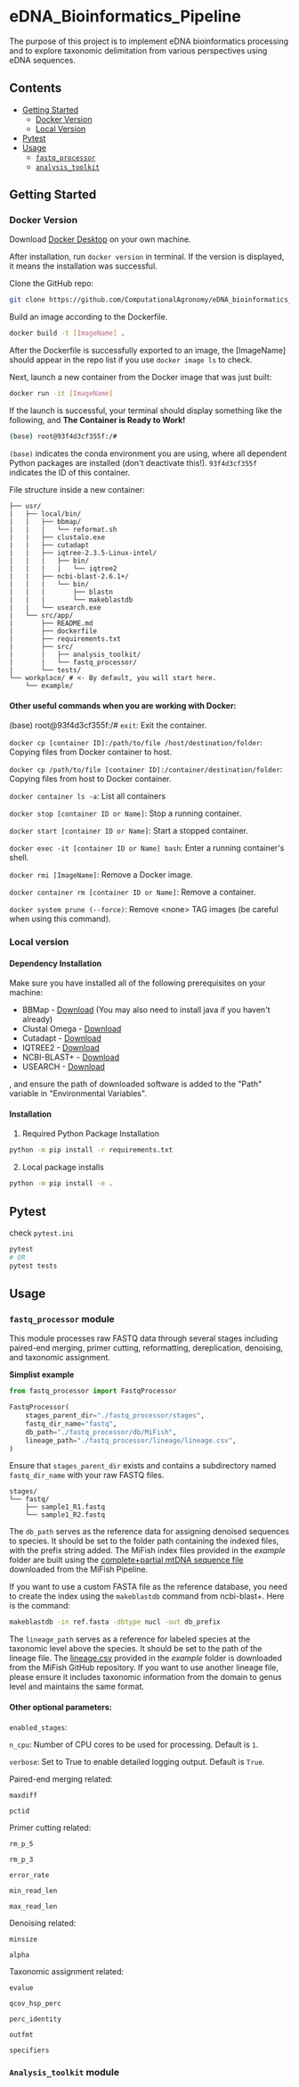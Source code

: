 # eDNA_Bioinformatics_Pipeline
The purpose of this project is to implement eDNA bioinformatics processing and to explore taxonomic delimitation from various perspectives using eDNA sequences.

## Contents

- [Getting Started](#getting-started)
  - [Docker Version](#docker-version)
  - [Local Version](#local-version)
- [Pytest](#pytest)
- [Usage](#usage)
  - [`fastq_processor`](#fastq_processor-module)
  - [`analysis_toolkit`](#analysis_toolkit-module)

## Getting Started

### Docker Version

Download [Docker Desktop](https://docs.docker.com/get-docker/) on your own machine.

After installation, run `docker version` in terminal. If the version is displayed, it means the installation was successful.

Clone the GitHub repo:
```sh
git clone https://github.com/ComputationalAgronomy/eDNA_bioinformatics_pipeline.git
```

Build an image according to the Dockerfile.
```sh
docker build -t [ImageName] .
```

After the Dockerfile is successfully exported to an image, the [ImageName] should appear in the repo list if you use `docker image ls` to check.

Next, launch a new container from the Docker image that was just built:
```sh
docker run -it [ImageName]
```

If the launch is successful, your terminal should display something like the following, and **The Container is Ready to Work!**
```sh
(base) root@93f4d3cf355f:/#
```
`(base)` indicates the conda environment you are using, where all dependent Python packages are installed (don't deactivate this!). `93f4d3cf355f` indicates the ID of this container.

File structure inside a new container:
```
├── usr/
|   ├── local/bin/
|   |   ├── bbmap/
|   |   |   └── reformat.sh
|   |   ├── clustalo.exe
|   |   ├── cutadapt
|   |   ├── iqtree-2.3.5-Linux-intel/
|   |   |   ├── bin/
|   |   |   |   └── iqtree2
|   |   ├── ncbi-blast-2.6.1+/
|   |   |   └── bin/
|   |   |       ├── blastn
|   |   |       └── makeblastdb
|   |   └── usearch.exe
|   └── src/app/
|       ├── README.md
|       ├── dockerfile
|       ├── requirements.txt
|       ├── src/
|       |   ├── analysis_toolkit/
|       |   └── fastq_processor/
|       └── tests/
└── workplace/ # <- By default, you will start here.
    └── example/ 
```

#### Other useful commands when you are working with Docker:

(base) root@93f4d3cf355f:/# `exit`: Exit the container.

`docker cp [container ID]:/path/to/file /host/destination/folder`: Copying files from Docker container to host.

`docker cp /path/to/file [container ID]:/container/destination/folder`: Copying files from host to Docker container.

`docker container ls -a`: List all containers

`docker stop [container ID or Name]`: Stop a running container.

`docker start [container ID or Name]`: Start a stopped container.

`docker exec -it [container ID or Name] bash`: Enter a running container's shell.

`docker rmi [ImageName]`: Remove a Docker image.

`docker container rm [container ID or Name]`: Remove a container.

`docker system prune (--force)`: Remove \<none> TAG images (be careful when using this command).

### Local version

#### Dependency Installation

Make sure you have installed all of the following prerequisites on your machine:
* BBMap - [Download](https://sourceforge.net/projects/bbmap/) (You may also need to install java if you haven't already)
* Clustal Omega - [Download](http://www.clustal.org/omega/)
* Cutadapt - [Download](https://cutadapt.readthedocs.io/en/stable/installation.html)
* IQTREE2 - [Download](http://www.iqtree.org/)
* NCBI-BLAST+ - [Download](https://ftp.ncbi.nlm.nih.gov/blast/executables/blast+/LATEST/)
* USEARCH - [Download](https://www.drive5.com/usearch/download.html)

, and ensure the path of downloaded software is added to the "Path" variable in "Environmental Variables".

#### Installation
1. Required Python Package Installation 
```sh
python -m pip install -r requirements.txt
```
2. Local package installs
```sh
python -m pip install -e .
```

## Pytest
check `pytest.ini`
```sh
pytest
# OR
pytest tests
```

## Usage

### `fastq_processor` module
This module processes raw FASTQ data through several stages including paired-end merging, primer cutting, reformatting, dereplication, denoising, and taxonomic assignment.

**Simplist example**
```python
from fastq_processor import FastqProcessor

FastqProcessor(
    stages_parent_dir="./fastq_processor/stages",
    fastq_dir_name="fastq",
    db_path="./fastq_processor/db/MiFish",
    lineage_path="./fastq_processor/lineage/lineage.csv",
)
```

Ensure that `stages_parent_dir` exists and contains a subdirectory named `fastq_dir_name` with your raw FASTQ files.
```
stages/
└── fastq/
    ├── sample1_R1.fastq
    └── sample1_R2.fastq
```

The `db_path` serves as the reference data for assigning denoised sequences to species. It should be set to the folder path containing the indexed files, with the prefix string added. The MiFish index files provided in the *example* folder are built using the [complete+partial mtDNA sequence file](https://mitofish.aori.u-tokyo.ac.jp/species/detail/download/?filename=download%2F/complete_partial_mitogenomes.zip) downloaded from the MiFish Pipeline.

If you want to use a custom FASTA file as the reference database, you need to create the index using the `makeblastdb` command from ncbi-blast+. Here is the command:
```sh
makeblastdb -in ref.fasta -dbtype nucl -out db_prefix
```

The `lineage_path` serves as a reference for labeled species at the taxonomic level above the species. It should be set to the path of the lineage file. The [lineage.csv](https://github.com/billzt/MiFish/blob/main/mifish/data/lineage.csv) provided in the *example* folder is downloaded from the MiFish GitHub repository. If you want to use another lineage file, please ensure it includes taxonomic information from the domain to genus level and maintains the same format.

#### Other optional parameters:

`enabled_stages`:

`n_cpu`: Number of CPU cores to be used for processing. Default is `1`.

`verbose`: Set to True to enable detailed logging output. Default is `True`.

Paired-end merging related:

`maxdiff`

`pctid`

Primer cutting related:

`rm_p_5`

`rm_p_3`

`error_rate`

`min_read_len`

`max_read_len`

Denoising related:

`minsize`

`alpha`

Taxonomic assignment related:

`evalue`

`qcov_hsp_perc`

`perc_identity`

`outfmt`

`specifiers`

### `Analysis_toolkit` module